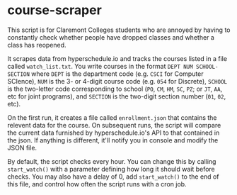 # course-scraper

This script is for Claremont Colleges students who are annoyed by having to
constantly check whether people have dropped classes and whether a class has
reopened.

It scrapes data from hyperschedule.io and tracks the courses listed in a file
called `watch_list.txt`. You write courses in the format `DEPT NUM
SCHOOL-SECTION` where `DEPT` is the department code (e.g. `CSCI` for Computer
SCIence), `NUM` is the 3- or 4-digit course code (e.g. `054` for Discrete), `SCHOOL`
is the two-letter code corresponding to school (`PO`, `CM`, `HM`, `SC`, `PZ`; or `JT`, `AA`,
etc for joint programs), and `SECTION` is the two-digit section number (`01`, `02`,
etc).

On the first run, it creates a file called `enrollment.json` that contains the
relevent data for the course. On subsequent runs, the script will compare the
current data furnished by hyperschedule.io's API to that contained in the json.
If anything is different, it'll notify you in console and modify the JSON file.

By default, the script checks every hour. You can change this by calling
`start_watch()` with a parameter defining how long it should wait before
checks. You may also have a delay of 0, add `start_watch()` to the end of this
file, and control how often the script runs with a cron job.
